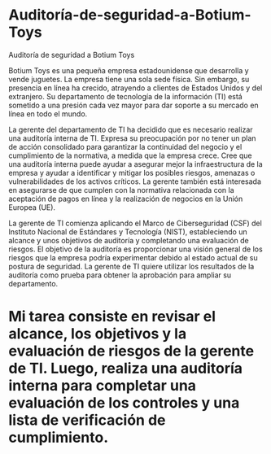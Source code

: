 # Auditoría-de-seguridad-a-Botium-Toys
Auditoría de seguridad a Botium Toys

Botium Toys es una pequeña empresa estadounidense que desarrolla y vende juguetes. La empresa tiene una sola sede física. Sin embargo, su presencia en línea ha crecido, atrayendo a clientes de Estados Unidos y del extranjero. Su departamento de tecnología de la información (TI) está sometido a una presión cada vez mayor para dar soporte a su mercado en línea en todo el mundo. 

La gerente del departamento de TI ha decidido que es necesario realizar una auditoría interna de TI. Expresa su preocupación por no tener un plan de acción consolidado para garantizar la continuidad del negocio y el cumplimiento de la normativa, a medida que la empresa crece. Cree que una auditoría interna puede ayudar a asegurar mejor la infraestructura de la empresa y ayudar a identificar y mitigar los posibles riesgos, amenazas o vulnerabilidades de los activos críticos. La gerente también está interesada en asegurarse de que cumplen con la normativa relacionada con la aceptación de pagos en línea y la realización de negocios en la Unión Europea (UE).   

La gerente de TI comienza aplicando el Marco de Ciberseguridad (CSF) del Instituto Nacional de Estándares y Tecnología (NIST), estableciendo un alcance y unos objetivos de auditoría y completando una evaluación de riesgos. El objetivo de la auditoría es proporcionar una visión general de los riesgos que la empresa podría experimentar debido al estado actual de su postura de seguridad. La gerente de TI quiere utilizar los resultados de la auditoría como prueba para obtener la aprobación para ampliar su departamento. 

# Mi tarea consiste en revisar el alcance, los objetivos y la evaluación de riesgos de la gerente de TI. Luego, realiza una auditoría interna para completar una evaluación de los controles y una lista de verificación de cumplimiento.

